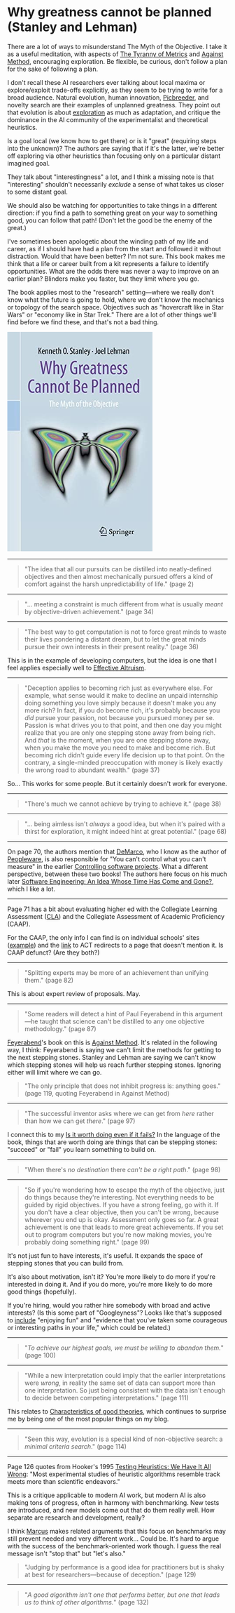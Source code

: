 # Why greatness cannot be planned (Stanley and Lehman)

There are a lot of ways to misunderstand The Myth of the Objective. I
take it as a useful meditation, with aspects of
[The Tyranny of Metrics][] and [Against Method][], encouraging
exploration. Be flexible, be curious, don't follow a plan for the sake
of following a plan.

[The Tyranny of Metrics]: /20200425-tyranny_of_metrics_by_muller/
[Against Method]: https://en.wikipedia.org/wiki/Against_Method


I don't recall these AI researchers ever talking about local maxima or
explore/exploit trade-offs explicitly, as they seem to be trying to
write for a broad audience. Natural evolution, human innovation,
[Picbreeder][], and novelty search are their examples of unplanned
greatness. They point out that evolution is about [exploration][] as
much as adaptation, and critique the dominance in the AI community of
the experimentalist and theoretical heuristics.

[Picbreeder]: https://nbenko1.github.io/
[exploration]: https://www.pnas.org/doi/10.1073/pnas.0702207104 "The frailty of adaptive hypotheses for the origins of organismal complexity"


Is a goal local (we know how to get there) or is it "great" (requiring
steps into the unknown)? The authors are saying that if it's the
latter, we're better off exploring via other heuristics than focusing
only on a particular distant imagined goal.

They talk about "interestingness" a lot, and I think a missing note is
that "interesting" shouldn't necessarily _exclude_ a sense of what
takes us closer to some distant goal.

We should also be watching for opportunities to take things in a
different direction: if you find a path to something great on your way
to something good, you can follow that path! (Don't let the good be
the enemy of the great.)

I've sometimes been apologetic about the winding path of my life and
career, as if I should have had a plan from the start and followed it
without distraction. Would that have been better? I'm not sure. This
book makes me think that a life or career built from a kit represents
a failure to identify opportunities. What are the odds there was never
a way to improve on an earlier plan? Blinders make you faster, but
they limit where you go.

The book applies most to the "research" setting—where we really don't
know what the future is going to hold, where we don't know the
mechanics or topology of the search space. Objectives such as
"hovercraft like in Star Wars" or "economy like in Star Trek." There
are a lot of other things we'll find before we find these, and that's
not a bad thing.


![cover](cover.jpg)


---

> "The idea that all our pursuits can be distilled into neatly-defined
> objectives and then almost mechanically pursued offers a kind of
> comfort against the harsh unpredictability of life." (page 2)


---

> "... meeting a constraint is much different from what is usually
> _meant_ by objective-driven achievement." (page 34)


---

> "The best way to get computation is not to force great minds to
> waste their lives pondering a distant dream, but to let the great
> minds pursue their own interests in their present reality." (page
> 36)

This is in the example of developing computers, but the idea is one
that I feel applies especially well to [Effective Altruism][].

[Effective Altruism]: https://en.wikipedia.org/wiki/Effective_altruism


---

> "Deception applies to becoming rich just as everywhere else. For
> example, what sense would it make to decline an unpaid internship
> doing something you love simply because it doesn't make you any more
> rich? In fact, if you do become rich, it's probably because you
> _did_ pursue your passion, not because you pursued money per se.
> Passion is what drives you to that point, and then one day you might
> realize that you are only one stepping stone away from being rich.
> And _that_ is the moment, when you are one stepping stone away, when
> you make the move you need to make and become rich. But becoming
> rich didn't guide every life decision up to that point. On the
> contrary, a single-minded preoccupation with money is likely exactly
> the wrong road to abundant wealth." (page 37)

So... This works for some people. But it certainly doesn't work for
everyone.


---

> "There's much we cannot achieve by trying to achieve it." (page 38)


---

> "... being aimless isn't _always_ a good idea, but when it's paired
> with a thirst for exploration, it might indeed hint at great
> potential." (page 68)


---

On page 70, the authors mention that [DeMarco][], who I know as the
author of [Peopleware][], is also responsible for "You can't control
what you can't measure" in the earlier
[Controlling software projects][]. What a different perspective,
between these two books! The authors here focus on his much later
[Software Engineering: An Idea Whose Time Has Come and Gone?][], which
I like a lot.

[DeMarco]: https://en.wikipedia.org/wiki/Tom_DeMarco "Tom DeMarco"
[Peopleware]: /20200523-peopleware_productive_projects_and_teams/ "Peopleware: Productive Projects and Teams"
[Controlling software projects]: https://www.amazon.com/Controlling-Software-Projects-Management-Measurement/dp/0131717111
[Software Engineering: An Idea Whose Time Has Come and Gone?]: https://web.archive.org/web/20100801083400/http://www2.computer.org/cms/Computer.org/ComputingNow/homepage/2009/0709/rW_SO_Viewpoints.pdf


---

Page 71 has a bit about evaluating higher ed with the Collegiate
Learning Assessment ([CLA][]) and the Collegiate Assessment of
Academic Proficiency (CAAP).

For the CAAP, the only info I can find is on individual schools' sites
([example][]) and the [link][] to ACT redirects to a page that doesn't
mention it. Is CAAP defunct? (Are they both?)

[CLA]: https://en.wikipedia.org/wiki/Collegiate_Learning_Assessment
[example]: https://www.wabash.edu/alumni/news.cfm?news_ID=2641
[link]: http://www.act.org/caap


---

> "Splitting experts may be more of an achievement than unifying
> them." (page 82)

This is about expert review of proposals. May.


---

> "Some readers will detect a hint of Paul Feyerabend in this
> argument—he taught that science can't be distilled to any one
> objective methodology." (page 87)

[Feyerabend][]'s book on this is [Against Method][]. It's related in
the following way, I think: Feyerabend is saying we can't limit the
methods for getting to the next stepping stones. Stanley and Lehman
are saying we can't know which stepping stones will help us reach
further stepping stones. Ignoring either will limit where we can go.

[Feyerabend]: https://en.wikipedia.org/wiki/Paul_Feyerabend "Paul Feyerabend"

> "The only principle that does not inhibit progress is: anything
> goes." (page 119, quoting Feyerabend in Against Method)


---

> "The successful inventor asks where we can get from _here_ rather
> than how we can get _there_." (page 97)

I connect this to my [Is it worth doing even if it fails?][] In the
language of the book, things that are worth doing are things that can
be stepping stones: "succeed" or "fail" you learn something to build
on.

[Is it worth doing even if it fails?]: /20181204-worth_doing_even_if_it_fails/


---

> "When there's _no destination_ there _can't be a right path_." (page
> 98)


---

> "So if you're wondering how to escape the myth of the objective,
> just do things because they're interesting. Not everything needs to
> be guided by rigid objectives. If you have a strong feeling, go with
> it. If you don't have a clear objective, then you can't be wrong,
> because wherever you end up is okay. Assessment only goes so far. A
> great achievement is one that leads to more great achievements. If
> you set out to program computers but you're now making movies,
> you're probably doing something right." (page 99)

It's not just fun to have interests, it's useful. It expands the space
of stepping stones that you can build from.

It's also about motivation, isn't it? You're more likely to do more if
you're interested in doing it. And if you do more, you're more likely
to do more good things (hopefully).

If you're hiring, would you rather hire somebody with broad and active
interests? (Is this some part of "Googleyness"? Looks like that's
supposed to [include][] "enjoying fun" and "evidence that you've taken
some courageous or interesting paths in your life," which could be
related.)

[include]: https://www.businessinsider.com/google-googleyness-hiring-training-guide-change-2019-10


---

> "_To achieve our highest goals, we must be willing to abandon
> them._" (page 100)


---

> "While a new interpretation could imply that the earlier
> interpretations were _wrong_, in reality the same set of data can
> support more than one interpretation. So just being consistent with
> the data isn't enough to decide between competing interpretations."
> (page 111)

This relates to [Characteristics of good theories][], which continues
to surprise me by being one of the most popular things on my blog.

[Characteristics of good theories]: /20170825-characteristics_of_good_theories/


---

> "Seen this way, evolution is a special kind of non-objective search:
> a _minimal criteria search_." (page 114)


---

Page 126 quotes from Hooker's 1995
[Testing Heuristics: We Have It All Wrong][]: "Most experimental
studies of heuristic algorithms resemble track meets more than
scientific endeavors."

[Testing Heuristics: We Have It All Wrong]: http://akira.ruc.dk/~keld/teaching/algoritmedesign_f03/Artikler/01/Hooker95.pdf


This is a critique applicable to modern AI work, but modern AI is also
making tons of progress, often in harmony with benchmarking. New tests
are introduced, and new models come out that do them really well. How
separate are research and development, really?

I think [Marcus][] makes related arguments that this focus on
benchmarks may still prevent needed and very different work... Could
be. It's hard to argue with the success of the benchmark-oriented work
though. I guess the real message isn't "stop that" but "let's also."

[Marcus]: https://en.wikipedia.org/wiki/Gary_Marcus "Gary Marcus"


> "Judging by performance is a good idea for practitioners but is
> shaky at best for researchers—because of deception." (page 129)


---

> "_A good algorithm isn't one that performs better, but one that
> leads us to think of other algorithms._" (page 132)
